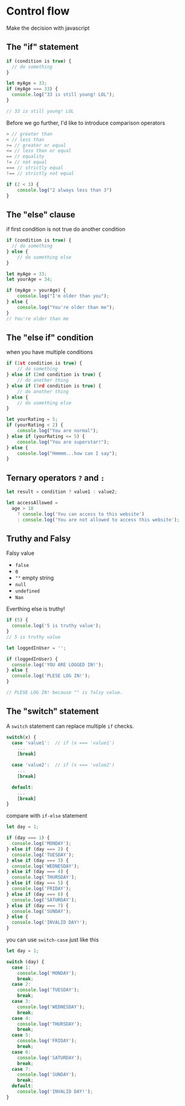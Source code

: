 # Control flow

Make the decision with javascript

## The "if" statement

```javascript
if (condition is true) {
  // do something
}

let myAge = 33;
if (myAge === 33) {
  console.log("33 is still young! LOL");
}

// 33 is still young! LOL
```

Before we go further, I'd like to introduce comparison operators

```javascript
> // greater than
< // less than
>= // greater or equal
<= // less than or equal
== // equality
!= // not equal
=== // strictly equal
!== // strictly not equal

if (2 < 3) {
    console.log("2 always less than 3")
}
```

## The "else" clause

if first condition is not true do another condition

```javascript
if (condition is true) {
  // do something
} else {
    // do something else
}

let myAge = 33;
let yourAge = 34;

if (myAge > yourAge) {
    console.log("I'm older than you");
} else {
    console.log("You're older than me");
}
// You're older than me
```

## The "else if" condition

when you have multiple conditions

```javascript
if (1st condition is true) {
    // do something
} else if (2nd condition is true) {
    // do another thing
} else if (3rd condition is true) {
    // do another thing
} else {
    // do something else
}

let yourRating = 5;
if (yourRating < 2) {
    console.log("You are normal");
} else if (yourRating <= 5) {
    console.log("You are superstar!");
} else {
    console.log("Hmmmm...how can I say");
}
```

## Ternary operators `?` and `:`

```javascript
let result = condition ? value1 : value2;

let accessAllowed =
  age > 18
    ? console.log('You can access to this website')
    : console.log('You are not allowed to access this website');
```

## Truthy and Falsy

Falsy value

- `false`
- `0`
- `""` empty string
- `null`
- `undefined`
- `Nan`

Everthing else is truthy!

```javascript
if (5) {
  console.log('5 is truthy value');
}
// 5 is truthy value

let loggedInUser = '';

if (loggedInUser) {
  console.log('YOU ARE LOGGED IN!');
} else {
  console.log('PLESE LOG IN!');
}

// PLESE LOG IN! because "" is falsy value.
```

## The "switch" statement

A `switch` statement can replace multiple `if` checks.

```javascript
switch(x) {
  case 'value1':  // if (x === 'value1')
    ...
    [break]

  case 'value2':  // if (x === 'value2')
    ...
    [break]

  default:
    ...
    [break]
}
```

compare with `if-else` statement

```javascript
let day = 1;

if (day === 1) {
  console.log('MONDAY');
} else if (day === 2) {
  console.log('TUESDAY');
} else if (day === 3) {
  console.log('WEDNESDAY');
} else if (day === 4) {
  console.log('THURSDAY');
} else if (day === 5) {
  console.log('FRIDAY');
} else if (day === 6) {
  console.log('SATURDAY');
} else if (day === 7) {
  console.log('SUNDAY');
} else {
  console.log('INVALID DAY!');
}
```

you can use `switch-case` just like this

```javascript
let day = 1;

switch (day) {
  case 1:
    console.log('MONDAY');
    break;
  case 2:
    console.log('TUESDAY');
    break;
  case 3:
    console.log('WEDNESDAY');
    break;
  case 4:
    console.log('THURSDAY');
    break;
  case 5:
    console.log('FRIDAY');
    break;
  case 6:
    console.log('SATURDAY');
    break;
  case 7:
    console.log('SUNDAY');
    break;
  default:
    console.log('INVALID DAY!');
}
```
